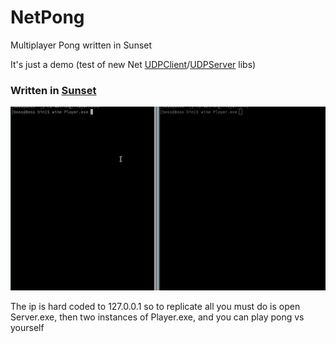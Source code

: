 # NetPong
 Multiplayer Pong written in Sunset
 
 It's just a demo (test of new Net <a href="https://github.com/cashsignsesh/Sunset/blob/main/Sunset/bin/Debug/Windows/Net/UDPClient.sunset">UDPClient</a>/<a href="https://github.com/cashsignsesh/Sunset/blob/main/Sunset/bin/Debug/Windows/Net/UDPServer.sunset">UDPServer</a> libs)
 
<h3> Written in <a href="https://github.com/cashsignsesh/Sunset">Sunset</a> </h3>
 
 
![Demo gif](https://github.com/cashsignsesh/NetPong/blob/main/GoodDemo.gif?raw=true|alt=octocat)

The ip is hard coded to 127.0.0.1 so to replicate all you must do is open Server.exe, then two instances of Player.exe, and you can play pong vs yourself
